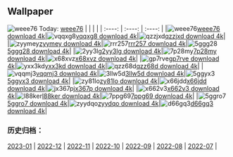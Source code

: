 ## Wallpaper
![weee76](https://w.wallhaven.cc/full/we/wallhaven-weee76.jpg) Today: [weee76](https://th.wallhaven.cc/small/we/weee76.jpg)
|      |      |      |
| :----: | :----: | :----: |
|![weee76](https://th.wallhaven.cc/small/we/weee76.jpg)[weee76 download 4k](https://wallhaven.cc/w/weee76)|![vqqxg8](https://th.wallhaven.cc/small/vq/vqqxg8.jpg)[vqqxg8 download 4k](https://wallhaven.cc/w/vqqxg8)|![qzzjxd](https://th.wallhaven.cc/small/qz/qzzjxd.jpg)[qzzjxd download 4k](https://wallhaven.cc/w/qzzjxd)|
|![zyymey](https://th.wallhaven.cc/small/zy/zyymey.jpg)[zyymey download 4k](https://wallhaven.cc/w/zyymey)|![rrr257](https://th.wallhaven.cc/small/rr/rrr257.jpg)[rrr257 download 4k](https://wallhaven.cc/w/rrr257)|![5ggg28](https://th.wallhaven.cc/small/5g/5ggg28.jpg)[5ggg28 download 4k](https://wallhaven.cc/w/5ggg28)|
|![2yy3lg](https://th.wallhaven.cc/small/2y/2yy3lg.jpg)[2yy3lg download 4k](https://wallhaven.cc/w/2yy3lg)|![7p28my](https://th.wallhaven.cc/small/7p/7p28my.jpg)[7p28my download 4k](https://wallhaven.cc/w/7p28my)|![x68xvz](https://th.wallhaven.cc/small/x6/x68xvz.jpg)[x68xvz download 4k](https://wallhaven.cc/w/x68xvz)|
|![gp7rve](https://th.wallhaven.cc/small/gp/gp7rve.jpg)[gp7rve download 4k](https://wallhaven.cc/w/gp7rve)|![yxx3kd](https://th.wallhaven.cc/small/yx/yxx3kd.jpg)[yxx3kd download 4k](https://wallhaven.cc/w/yxx3kd)|![qzz68d](https://th.wallhaven.cc/small/qz/qzz68d.jpg)[qzz68d download 4k](https://wallhaven.cc/w/qzz68d)|
|![vqqmj3](https://th.wallhaven.cc/small/vq/vqqmj3.jpg)[vqqmj3 download 4k](https://wallhaven.cc/w/vqqmj3)|![3llw5d](https://th.wallhaven.cc/small/3l/3llw5d.jpg)[3llw5d download 4k](https://wallhaven.cc/w/3llw5d)|![5ggyx3](https://th.wallhaven.cc/small/5g/5ggyx3.jpg)[5ggyx3 download 4k](https://wallhaven.cc/w/5ggyx3)|
|![zy81lo](https://th.wallhaven.cc/small/zy/zy81lo.jpg)[zy81lo download 4k](https://wallhaven.cc/w/zy81lo)|![x66jdd](https://th.wallhaven.cc/small/x6/x66jdd.jpg)[x66jdd download 4k](https://wallhaven.cc/w/x66jdd)|![jx367p](https://th.wallhaven.cc/small/jx/jx367p.jpg)[jx367p download 4k](https://wallhaven.cc/w/jx367p)|
|![x662v3](https://th.wallhaven.cc/small/x6/x662v3.jpg)[x662v3 download 4k](https://wallhaven.cc/w/x662v3)|![l88ker](https://th.wallhaven.cc/small/l8/l88ker.jpg)[l88ker download 4k](https://wallhaven.cc/w/l88ker)|![7ppg69](https://th.wallhaven.cc/small/7p/7ppg69.jpg)[7ppg69 download 4k](https://wallhaven.cc/w/7ppg69)|
|![5ggro7](https://th.wallhaven.cc/small/5g/5ggro7.jpg)[5ggro7 download 4k](https://wallhaven.cc/w/5ggro7)|![zyydqo](https://th.wallhaven.cc/small/zy/zyydqo.jpg)[zyydqo download 4k](https://wallhaven.cc/w/zyydqo)|![d66gq3](https://th.wallhaven.cc/small/d6/d66gq3.jpg)[d66gq3 download 4k](https://wallhaven.cc/w/d66gq3)|

### 历史归档：
[2023-01](https://github.com/april-projects/april-wallpaper/tree/main/picture/2023-01/) | [2022-12](https://github.com/april-projects/april-wallpaper/tree/main/picture/2022-12/) | [2022-11](https://github.com/april-projects/april-wallpaper/tree/main/picture/2022-11/) | [2022-10](https://github.com/april-projects/april-wallpaper/tree/main/picture/2022-10/) | [2022-09](https://github.com/april-projects/april-wallpaper/tree/main/picture/2022-09/) | [2022-08](https://github.com/april-projects/april-wallpaper/tree/main/picture/2022-08/) | [2022-07](https://github.com/april-projects/april-wallpaper/tree/main/picture/2022-07/) | 